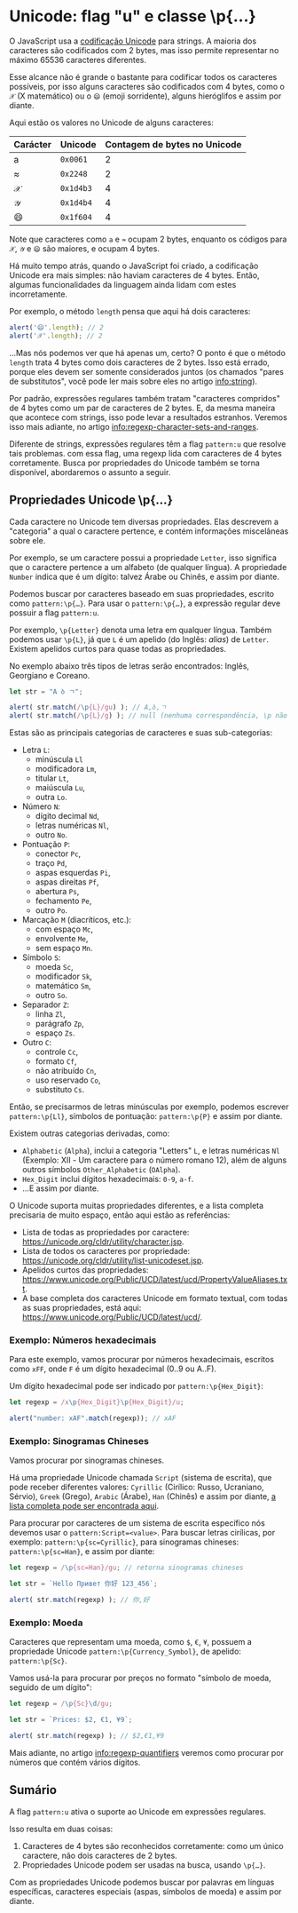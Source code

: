 # Unicode: flag "u" e classe \p{...}

O JavaScript usa a [codificação Unicode](https://pt.wikipedia.org/wiki/Unicode) para strings. A maioria dos caracteres são codificados com 2 bytes, mas isso permite representar no máximo 65536 caracteres diferentes.

Esse alcance não é grande o bastante para codificar todos os caracteres possíveis, por isso alguns caracteres são codificados com 4 bytes, como o `𝒳` (X matemático) ou o `😄` (emoji sorridente), alguns hieróglifos e assim por diante.

Aqui estão os valores no Unicode de alguns caracteres:

| Carácter  | Unicode | Contagem de bytes no Unicode  |
|------------|---------|--------|
| a | `0x0061` |  2 |
| ≈ | `0x2248` |  2 |
|𝒳| `0x1d4b3` | 4 |
|𝒴| `0x1d4b4` | 4 |
|😄| `0x1f604` | 4 |

Note que caracteres como `a` e `≈` ocupam 2 bytes, enquanto os códigos para `𝒳`, `𝒴` e `😄` são maiores, e ocupam 4 bytes.

Há muito tempo atrás, quando o JavaScript foi criado, a codificação Unicode era mais simples: não haviam caracteres de 4 bytes. Então, algumas funcionalidades da linguagem ainda lidam com estes incorretamente.

Por exemplo, o método `length` pensa que aqui há dois caracteres:

```js run
alert('😄'.length); // 2
alert('𝒳'.length); // 2
```

...Mas nós podemos ver que há apenas um, certo? O ponto é que o método `length` trata 4 bytes como dois caracteres de 2 bytes. Isso está errado, porque eles devem ser somente considerados juntos (os chamados "pares de substitutos", você pode ler mais sobre eles no artigo <info:string>).

Por padrão, expressões regulares também tratam "caracteres compridos" de 4 bytes como um par de caracteres de 2 bytes. E, da mesma maneira que acontece com strings, isso pode levar a resultados estranhos. Veremos isso mais adiante, no artigo <info:regexp-character-sets-and-ranges>.

Diferente de strings, expressões regulares têm a flag `pattern:u` que resolve tais problemas. com essa flag, uma regexp lida com caracteres de 4 bytes corretamente. Busca por propriedades do Unicode também se torna disponível, abordaremos o assunto a seguir.

## Propriedades Unicode \p{...}

Cada caractere no Unicode tem diversas propriedades. Elas descrevem a "categoria" a qual o caractere pertence, e contém informações miscelâneas sobre ele.

Por exemplo, se um caractere possui a propriedade `Letter`, isso significa que o caractere pertence a um alfabeto (de qualquer língua). A propriedade `Number` indica que é um dígito: talvez Árabe ou Chinês, e assim por diante.

Podemos buscar por caracteres baseado em suas propriedades, escrito como `pattern:\p{…}`. Para usar o `pattern:\p{…}`, a expressão regular deve possuir a flag `pattern:u`.

Por exemplo, `\p{Letter}` denota uma letra em qualquer língua. Também podemos usar `\p{L}`, já que `L` é um apelido (do Inglês: _alias_) de `Letter`. Existem apelidos curtos para quase todas as propriedades.

No exemplo abaixo três tipos de letras serão encontrados: Inglês, Georgiano e Coreano.

```js run
let str = "A ბ ㄱ";

alert( str.match(/\p{L}/gu) ); // A,ბ,ㄱ
alert( str.match(/\p{L}/g) ); // null (nenhuma correspondência, \p não funciona sem a flag "u")
```

Estas são as principais categorias de caracteres e suas sub-categorias:

- Letra `L`:
  - minúscula `Ll`
  - modificadora `Lm`,
  - titular `Lt`,
  - maiúscula `Lu`,
  - outra `Lo`.
- Número `N`:
  - dígito decimal `Nd`,
  - letras numéricas `Nl`,
  - outro `No`.
- Pontuação `P`:
  - conector `Pc`,
  - traço `Pd`,
  - aspas esquerdas `Pi`,
  - aspas direitas `Pf`,
  - abertura `Ps`,
  - fechamento `Pe`,
  - outro `Po`.
- Marcação `M` (diacríticos, etc.):
  - com espaço `Mc`,
  - envolvente `Me`,
  - sem espaço `Mn`.
- Símbolo `S`:
  - moeda `Sc`,
  - modificador `Sk`,
  - matemático `Sm`,
  - outro `So`.
- Separador `Z`:
  - linha `Zl`,
  - parágrafo `Zp`,
  - espaço `Zs`.
- Outro `C`:
  - controle `Cc`,
  - formato `Cf`,
  - não atribuído `Cn`,
  - uso reservado `Co`,
  - substituto `Cs`.


Então, se precisarmos de letras minúsculas por exemplo, podemos escrever `pattern:\p{Ll}`, símbolos de pontuação: `pattern:\p{P}` e assim por diante.

Existem outras categorias derivadas, como:
- `Alphabetic` (`Alpha`), inclui a categoria "Letters" `L`, e letras numéricas `Nl` (Exemplo: Ⅻ - Um caractere para o número romano 12), além de alguns outros símbolos `Other_Alphabetic` (`OAlpha`).
- `Hex_Digit` inclui dígitos hexadecimais: `0-9`, `a-f`.
- ...E assim por diante.

O Unicode suporta muitas propriedades diferentes, e a lista completa precisaria de muito espaço, então aqui estão as referências:

- Lista de todas as propriedades por caractere: <https://unicode.org/cldr/utility/character.jsp>.
- Lista de todos os caracteres por propriedade: <https://unicode.org/cldr/utility/list-unicodeset.jsp>.
- Apelidos curtos das propriedades: <https://www.unicode.org/Public/UCD/latest/ucd/PropertyValueAliases.txt>.
- A base completa dos caracteres Unicode em formato textual, com todas as suas propriedades, está aqui: <https://www.unicode.org/Public/UCD/latest/ucd/>.

### Exemplo: Números hexadecimais

Para este exemplo, vamos procurar por números hexadecimais, escritos como `xFF`, onde `F` é um dígito hexadecimal (0..9 ou A..F).

Um dígito hexadecimal pode ser indicado por `pattern:\p{Hex_Digit}`:

```js run
let regexp = /x\p{Hex_Digit}\p{Hex_Digit}/u;

alert("number: xAF".match(regexp)); // xAF
```

### Exemplo: Sinogramas Chineses

Vamos procurar por sinogramas chineses.

Há uma propriedade Unicode chamada `Script` (sistema de escrita), que pode receber diferentes valores: `Cyrillic` (Cirílico: Russo, Ucraniano, Sérvio), `Greek` (Grego), `Arabic` (Árabe), `Han` (Chinês) e assim por diante, [a lista completa pode ser encontrada aqui](https://en.wikipedia.org/wiki/Script_(Unicode)).

Para procurar por caracteres de um sistema de escrita específico nós devemos usar o `pattern:Script=<value>`. Para buscar letras cirílicas, por exemplo: `pattern:\p{sc=Cyrillic}`, para sinogramas chineses: `pattern:\p{sc=Han}`, e assim por diante:

```js run
let regexp = /\p{sc=Han}/gu; // retorna sinogramas chineses

let str = `Hello Привет 你好 123_456`;

alert( str.match(regexp) ); // 你,好
```

### Exemplo: Moeda

Caracteres que representam uma moeda, como `$`, `€`, `¥`, possuem a propriedade Unicode `pattern:\p{Currency_Symbol}`, de apelido: `pattern:\p{Sc}`.

Vamos usá-la para procurar por preços no formato "símbolo de moeda, seguido de um dígito":

```js run
let regexp = /\p{Sc}\d/gu;

let str = `Prices: $2, €1, ¥9`;

alert( str.match(regexp) ); // $2,€1,¥9
```

Mais adiante, no artigo <info:regexp-quantifiers> veremos como procurar por números que contém vários dígitos.

## Sumário

A flag `pattern:u` ativa o suporte ao Unicode em expressões regulares.

Isso resulta em duas coisas:

1. Caracteres de 4 bytes são reconhecidos corretamente: como um único caractere, não dois caracteres de 2 bytes.
2. Propriedades Unicode podem ser usadas na busca, usando `\p{…}`.

Com as propriedades Unicode podemos buscar por palavras em línguas específicas, caracteres especiais (aspas, símbolos de moeda) e assim por diante.
